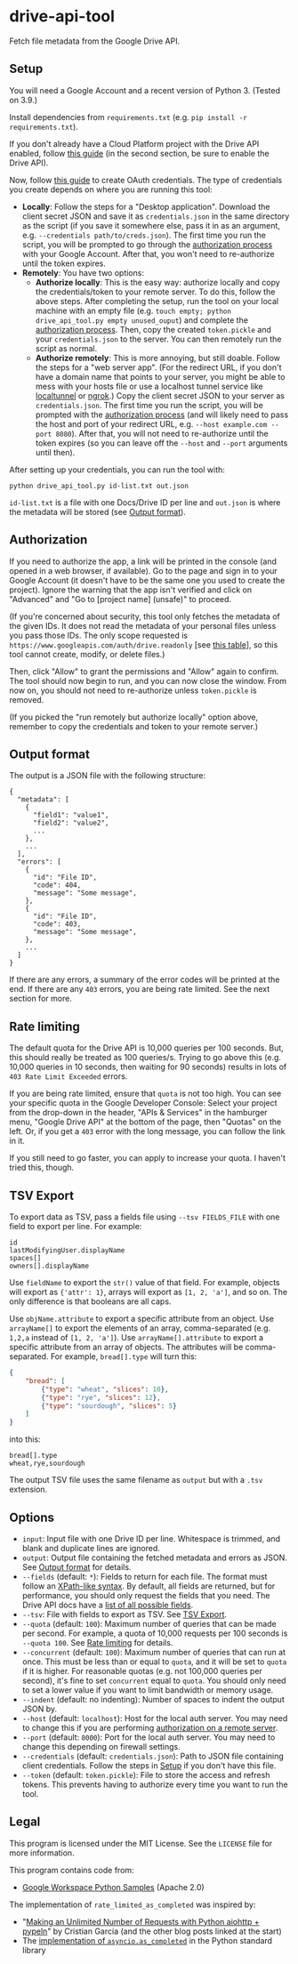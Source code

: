 # drive-api-tool

Fetch file metadata from the Google Drive API.

## Setup

You will need a Google Account and a recent version of Python 3. (Tested on 3.9.)

Install dependencies from `requirements.txt` (e.g. `pip install -r requirements.txt`).

If you don't already have a Cloud Platform project with the Drive API enabled, follow [this guide](https://developers.google.com/workspace/guides/create-project) (in the second section, be sure to enable the Drive API).

Now, follow [this guide](https://developers.google.com/workspace/guides/create-credentials#create_a_oauth_client_id_credential) to create OAuth credentials. The type of credentials you create depends on where you are running this tool:

* **Locally**: Follow the steps for a "Desktop application". Download the client secret JSON and save it as `credentials.json` in the same directory as the script (if you save it somewhere else, pass it in as an argument, e.g. `--credentials path/to/creds.json`). The first time you run the script, you will be prompted to go through the [authorization process](#authorization) with your Google Account. After that, you won't need to re-authorize until the token expires.
* **Remotely**: You have two options:
    * **Authorize locally**: This is the easy way: authorize locally and copy the credentials/token to your remote server. To do this, follow the above steps. After completing the setup, run the tool on your local machine with an empty file (e.g. `touch empty; python drive_api_tool.py empty unused_ouput`) and complete the [authorization process](#authorization). Then, copy the created `token.pickle` and your `credentials.json` to the server. You can then remotely run the script as normal.
    * **Authorize remotely**: This is more annoying, but still doable. Follow the steps for a "web server app". (For the redirect URL, if you don't have a domain name that points to your server, you might be able to mess with your hosts file or use a localhost tunnel service like [localtunnel](https://localtunnel.me/) or [ngrok](https://ngrok.com/).) Copy the client secret JSON to your server as `credentials.json`. The first time you run the script, you will be prompted with the [authorization process](#authorization) (and will likely need to pass the host and port of your redirect URL, e.g. `--host example.com --port 8080`). After that, you will not need to re-authorize until the token expires (so you can leave off the `--host` and `--port` arguments until then).

After setting up your credentials, you can run the tool with:

```
python drive_api_tool.py id-list.txt out.json
```

`id-list.txt` is a file with one Docs/Drive ID per line and `out.json` is where the metadata will be stored (see [Output format](#output-format)).

## Authorization

If you need to authorize the app, a link will be printed in the console (and opened in a web browser, if available). Go to the page and sign in to your Google Account (it doesn't have to be the same one you used to create the project). Ignore the warning that the app isn't verified and click on "Advanced" and "Go to [project name] (unsafe)" to proceed.

(If you're concerned about security, this tool only fetches the metadata of the given IDs. It does not read the metadata of your personal files unless you pass those IDs. The only scope requested is `https://www.googleapis.com/auth/drive.readonly` [see [this table](https://developers.google.com/drive/api/v3/about-auth#OAuth2Scope
)], so this tool cannot create, modify, or delete files.)

Then, click "Allow" to grant the permissions and "Allow" again to confirm. The tool should now begin to run, and you can now close the window. From now on, you should not need to re-authorize unless `token.pickle` is removed.

(If you picked the "run remotely but authorize locally" option above, remember to copy the credentials and token to your remote server.)

## Output format

The output is a JSON file with the following structure:
```
{
  "metadata": [
    {
      "field1": "value1",
      "field2": "value2",
      ...
    },
    ...
  ],
  "errors": [
    {
      "id": "File ID",
      "code": 404,
      "message": "Some message",
    },
    {
      "id": "File ID",
      "code": 403,
      "message": "Some message",
    },
    ...
  ]
}
```

If there are any errors, a summary of the error codes will be printed at the end. If there are any `403` errors, you are being rate limited. See the next section for more.

## Rate limiting

The default quota for the Drive API is 10,000 queries per 100 seconds. But, this should really be treated as 100 queries/s. Trying to go above this (e.g. 10,000 queries in 10 seconds, then waiting for 90 seconds) results in lots of `403 Rate Limit Exceeded` errors.

If you are being rate limited, ensure that `quota` is not too high. You can see your specific quota in the Google Developer Console: Select your project from the drop-down in the header, "APIs & Services" in the hamburger menu, "Google Drive API" at the bottom of the page, then "Quotas" on the left.  Or, if you get a `403` error with the long message, you can follow the link in it.

If you still need to go faster, you can apply to increase your quota. I haven't tried this, though.

## TSV Export

To export data as TSV, pass a fields file using `--tsv FIELDS_FILE` with one field to export per line. For example:

```
id
lastModifyingUser.displayName
spaces[]
owners[].displayName
```

Use `fieldName` to export the `str()` value of that field. For example, objects will export as `{'attr': 1}`, arrays will export as `[1, 2, 'a']`, and so on. The only difference is that booleans are all caps.

Use `objName.attribute` to export a specific attribute from an object. Use `arrayName[]` to export the elements of an array, comma-separated (e.g. `1,2,a` instead of `[1, 2, 'a']`). Use `arrayName[].attribute` to export a specific attribute from an array of objects. The attributes will be comma-separated. For example, `bread[].type` will turn this:

```json
{
    "bread": [
        {"type": "wheat", "slices": 10},
        {"type": "rye", "slices": 12},
        {"type": "sourdough", "slices": 5}
    ]
}
```
into this:
```
bread[].type
wheat,rye,sourdough
```

The output TSV file uses the same filename as `output` but with a `.tsv` extension.

## Options

* `input`: Input file with one Drive ID per line. Whitespace is trimmed, and blank and duplicate lines are ignored.
* `output`: Output file containing the fetched metadata and errors as JSON. See [Output format](#output-format) for details.
* `--fields` (default: `*`): Fields to return for each file. The format must follow an [XPath-like syntax](https://developers.google.com/drive/api/v3/fields-parameter#formatting_rules_for_the_fields_parameter). By default, all fields are returned, but for performance, you should only request the fields that you need. The Drive API docs have a [list of all possible fields](https://developers.google.com/drive/api/v3/reference/files).
* `--tsv`: File with fields to export as TSV. See [TSV Export](#tsv-export).
* `--quota` (default: `100`): Maximum number of queries that can be made per second. For example, a quota of 10,000 requests per 100 seconds is `--quota 100`. See [Rate limiting](#rate-limiting) for details.
* `--concurrent` (default: `100`): Maximum number of queries that can run at once. This must be less than or equal to `quota`, and it will be set to `quota` if it is higher. For reasonable quotas (e.g. not 100,000 queries per second), it's fine to set `concurrent` equal to `quota`. You should only need to set a lower value if you want to limit bandwidth or memory usage.
* `--indent` (default: no indenting): Number of spaces to indent the output JSON by.
* `--host` (default: `localhost`): Host for the local auth server. You may need to change this if you are performing [authorization on a remote server](#authorize-remotely-on-a-public-server).
* `--port` (default: `8000`): Port for the local auth server. You may need to change this depending on firewall settings.
* `--credentials` (default: `credentials.json`): Path to JSON file containing client credentials. Follow the steps in [Setup](#setup) if you don't have this file.
* `--token` (default: `token.pickle`): File to store the access and refresh tokens. This prevents having to authorize every time you want to run the tool.

## Legal

This program is licensed under the MIT License. See the `LICENSE` file for more information.

This program contains code from:
* [Google Workspace Python Samples](https://github.com/googleworkspace/python-samples) (Apache 2.0)

The implementation of `rate_limited_as_completed` was inspired by:
* "[Making an Unlimited Number of Requests with Python aiohttp + pypeln](https://medium.com/@cgarciae/making-an-infinite-number-of-requests-with-python-aiohttp-pypeln-3a552b97dc95)" by Cristian Garcia (and the other blog posts linked at the start)
* The [implementation of `asyncio.as_completed`](https://github.com/python/cpython/blob/9f004634a2bf50c782e223e2eb386ffa769b901c/Lib/asyncio/tasks.py#L549) in the Python standard library
